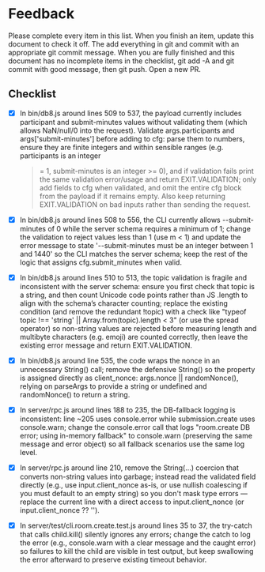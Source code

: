 # Feedback

Please complete every item in this list. When you finish an item, update this
document to check it off. The add everything in git and commit with an
appropriate git commit message. When you are fully finished and this document
has no incomplete items in the checklist, git add -A and git commit with good
message, then git push. Open a new PR.

## Checklist

- [x] In bin/db8.js around lines 509 to 537, the payload currently includes
      participant and submit-minutes values without validating them (which allows
      NaN/null/0 into the request). Validate args.participants and
      args['submit-minutes'] before adding to cfg: parse them to numbers, ensure
      they are finite integers and within sensible ranges (e.g. participants is an
      integer

  > = 1, submit-minutes is an integer >= 0), and if validation fails print the
  > same validation error/usage and return EXIT.VALIDATION; only add fields to
  > cfg when
  > validated, and omit the entire cfg block from the payload if it remains
  > empty.
  > Also keep returning EXIT.VALIDATION on bad inputs rather than sending the
  > request.

- [x] In bin/db8.js around lines 508 to 556, the CLI currently allows
      --submit-minutes of 0 while the server schema requires a minimum of 1; change
      the validation to reject values less than 1 (use m < 1) and update the error
      message to state '--submit-minutes must be an integer between 1 and 1440' so
      the CLI matches the server schema; keep the rest of the logic that assigns
      cfg.submit_minutes when valid.

- [x] In bin/db8.js around lines 510 to 513, the topic validation is fragile and
      inconsistent with the server schema: ensure you first check that topic is a
      string, and then count Unicode code points rather than JS .length to align
      with the schema’s character counting; replace the existing condition (and
      remove the redundant !topic) with a check like "typeof topic !== 'string' ||
      Array.from(topic).length < 3" (or use the spread operator) so non-string
      values are rejected before measuring length and multibyte characters (e.g.
      emoji) are counted correctly, then leave the existing error message and return
      EXIT.VALIDATION.

- [x] In bin/db8.js around line 535, the code wraps the nonce in an unnecessary
      String() call; remove the defensive String() so the property is assigned
      directly as client_nonce: args.nonce || randomNonce(), relying on
      parseArgs to provide a string or undefined and randomNonce() to return a
      string.

- [x] In server/rpc.js around lines 188 to 235, the DB-fallback logging is
      inconsistent: line ~205 uses console.error while submission.create uses
      console.warn; change the console.error call that logs "room.create DB error;
      using in-memory fallback" to console.warn (preserving the same message
      and error object) so all fallback scenarios use the same log level.

- [x] In server/rpc.js around line 210, remove the String(...) coercion that
      converts non-string values into garbage; instead read the validated field
      directly (e.g., use input.client_nonce as-is, or use nullish coalescing
      if you must default to an empty string) so you don't mask type errors —
      replace the current line with a direct access to input.client_nonce (or
      input.client_nonce ?? '').

- [x] In server/test/cli.room.create.test.js around lines 35 to 37, the
      try-catch that calls child.kill() silently ignores any errors; change the
      catch to log the error (e.g., console.warn with a clear message and the caught
      error) so failures to kill the child are visible in test output, but keep
      swallowing the error afterward to preserve existing timeout behavior.
